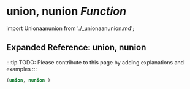 # **union, nunion** *Function*

import Unionaanunion from './_unionaanunion.md';

<Unionaanunion />

## Expanded Reference: union, nunion

:::tip
TODO: Please contribute to this page by adding explanations and examples
:::

```lisp
(union, nunion )
```

